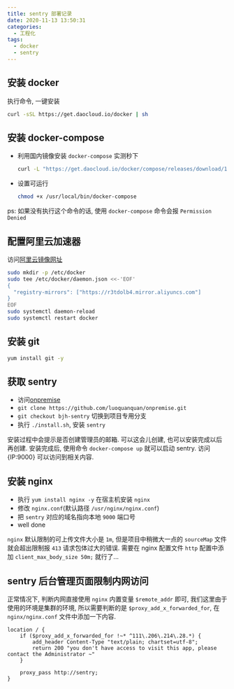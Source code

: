 ```yaml
---
title: sentry 部署记录
date: 2020-11-13 13:50:31
categories:
  - 工程化
tags:
  - docker
  - sentry
---
```


## 安装 docker

执行命令, 一键安装

```bash
curl -sSL https://get.daocloud.io/docker | sh
```

## 安装 docker-compose

- 利用国内镜像安装 `docker-compose` 实测秒下
    ```bash
    curl -L "https://get.daocloud.io/docker/compose/releases/download/1.27.4/docker-compose-$(uname -s)-$(uname -m)" -o /usr/local/bin/docker-compose
    ```

- 设置可运行
    ```bash
    chmod +x /usr/local/bin/docker-compose
    ```

ps: 如果没有执行这个命令的话, 使用 `docker-compose` 命令会报 `Permission Denied`

## 配置阿里云加速器

访问[阿里云镜像网址](https://cr.console.aliyun.com/cn-hangzhou/instances/mirrors?spm=5176.12901015.0.i12901015.76b5525caiPyWb)

```bash
sudo mkdir -p /etc/docker
sudo tee /etc/docker/daemon.json <<-'EOF'
{
  "registry-mirrors": ["https://r3tdolb4.mirror.aliyuncs.com"]
}
EOF
sudo systemctl daemon-reload
sudo systemctl restart docker
```

## 安装 git

```bash
yum install git -y
```

## 获取 sentry

- 访问[onpremise](https://github.com/luoquanquan/onpremise.git)
- `git clone https://github.com/luoquanquan/onpremise.git`
- `git checkout bjh-sentry` 切换到项目专用分支
- 执行 `./install.sh`, 安装 `sentry`

安装过程中会提示是否创建管理员的邮箱. 可以这会儿创建, 也可以安装完成以后再创建. 安装完成后, 使用命令 `docker-compose up` 就可以启动 sentry. 访问 {IP:9000} 可以访问到相关内容.

## 安装 nginx

- 执行 `yum install nginx -y` 在宿主机安装 `nginx`
- 修改 `nginx.conf`(默认路径 `/usr/nginx/nginx.conf`)
- 把 `sentry` 对应的域名指向本地 `9000` 端口号
- well done

`nginx` 默认限制的可上传文件大小是 `1m`, 但是项目中稍微大一点的 `sourceMap` 文件就会超出限制报 `413` 请求包体过大的错误. 需要在 nginx 配置文件 `http` 配置中添加 `client_max_body_size 50m;` 就行了...

## sentry 后台管理页面限制内网访问

正常情况下, 判断内网直接使用 `nginx` 内置变量 `$remote_addr` 即可, 我们这里由于使用的环境是集群的环境, 所以需要判断的是 `$proxy_add_x_forwarded_for`, 在 `nginx/nginx.conf` 文件中添加一下内容.

```nginx
location / {
    if ($proxy_add_x_forwarded_for !~* ^111\.206\.214\.28.*) {
        add_header Content-Type "text/plain; chartset=utf-8";
        return 200 "you don't have access to visit this app, please contact the Administrator ~"
    }

    proxy_pass http://sentry;
}
```
